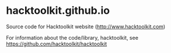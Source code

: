 hacktoolkit.github.io
=====================

Source code for Hacktoolkit website (<http://www.hacktoolkit.com>)

For information about the code/library, hacktoolkit, see <https://github.com/hacktoolkit/hacktoolkit>
